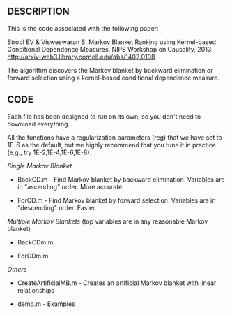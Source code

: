 DESCRIPTION
-----------

This is the code associated with the following paper:

Strobl EV & Visweswaran S. Markov Blanket Ranking using Kernel-based Conditional Dependence Measures. NIPS Workshop on Causality, 2013. http://arxiv-web3.library.cornell.edu/abs/1402.0108

The algorithm discovers the Markov blanket by backward elimination or forward selection using a kernel-based conditional dependence measure.

CODE
----

Each file has been designed to run on its own, so you don't need to download everything.

All the functions have a regularization parameters (reg) that we have set to 1E-6 as the default, but we highly recommend that you tune it in practice (e.g., try 1E-2,1E-4,1E-6,1E-8).

*Single Markov Blanket*

* BackCD.m - Find Markov blanket by backward elimination. Variables are in "ascending" order. More accurate.

* ForCD.m - Find Markov blanket by forward selection. Variables are in "descending" order. Faster.

*Multiple Markov Blankets*
(top variables are in any reasonable Markov blanket)

* BackCDm.m

* ForCDm.m

*Others*

* CreateArtificialMB.m - Creates an artificial Markov blanket with linear relationships

* demo.m - Examples

